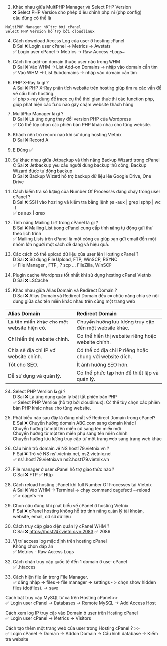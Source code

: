 2. Khác nhau giữa MultiPHP Manager và Select PHP Version   
❌ Select PHP Version cho phép điều chỉnh php.ini (php config)  
câu đúng có thể là    
```
MultiPHP Manager hỗ trợ bởi cPanel
Select PHP Version hỗ trợ bởi cloudlinux
```

4. Cách download Access Log của user ở hosting cPanel  
B Sai  ❌ Login user cPanel -> Metrics -> Awstats  
✅ Login user cPanel -> Metrics -> Raw Access ~Logs~ 

6. Cách tìm add-on domain thuộc user nào trong WHM  
D Sai  ❌ Vào WHM -> List Add-on Domains -> nhập vào domain cần tìm  
✅ Vào WHM -> List Subdomains -> nhập vào domain cần tìm  

8. PHP X-Ray là gì ?   
A Sai  ❌ PHP X-Ray phân tích website trên hosting giúp tìm ra các vấn đề về cấu hình hosting.  
✅ php x-ray dùng để trace cụ thể thời gian thực thi các function php, giúp phát hiện các func nào gây chậm website khách hàng  

10. MultiPhp Manager là gì ?    
D Sai  ❌ Là ứng dụng thay đổi version PHP của Wordpress  
✅ Có thể tùy chọn các phiên bản PHP khác nhau cho từng website.  

12.  Khách nên trỏ record nào khi sử dụng hosting Vietnix   
D Sai  ❌ Record A  

13. E Đúng ✅  

14. Sự khác nhau giữa Jetbackup và tính năng Backup Wizard trong cPanel  
C Sai  ❌ Jetbackup yêu cầu người dùng backup thủ công, Backup Wizard được tự động backup   
D Sai  ❌ Backup Wizard hỗ trợ backup dữ liệu lên Google Drive, One Drive   

16. Cách kiểm tra số lượng của Number Of Processes đang chạy trong user cPanel ?   
B Sai  ❌ SSH vào hosting và kiểm tra bằng lệnh ps -aux | grep lsphp  | wc -l  
✅ ps aux | grep <user>   

18. Tính năng Mailing List trong cPanel là gì ?  
B Sai  ❌ Mailing List trong cPanel cung cấp tính năng tự động gửi thư theo lịch trình  
✅ Mailing Lists trên cPanel là một công cụ giúp bạn gửi email đến một nhóm lớn người một cách dễ dàng và hiệu quả.  

20. Các cách có thể upload dữ liệu của user lên Hosting cPanel ?  
D Sai  ❌ Sử dụng File Upload, FTP, WinSCP, RSYNC  
✅ File Manager , FTP , ? scp ... FileZilla, WinSCP  

22. Plugin cache Wordpress tốt nhất khi sử dụng hosting cPanel Vietnix    
D Sai  ❌ LSCache  

23. Khác nhau giữa Alias Domain và Redirect Domain ?   
D Sai  ❌ Alias Domain và Redirect Domain đều có chức năng chia sẻ nội dung giữa các tên miền khác nhau trên cùng một trang web  

|                Alias Domain               	|                     Redirect Domain                     	|
|:-----------------------------------------	  |:-------------------------------------------------------   |
| Là tên miền khác cho một website hiện có. 	| Chuyển hướng lưu lượng truy cập đến một website khác.   	|
| Chỉ hiển thị website chính.               	| Có thể hiển thị website riêng hoặc website chính.       	|
| Chia sẻ địa chỉ IP với website chính.     	| Có thể có địa chỉ IP riêng hoặc chung với website đích. 	|
| Tốt cho SEO.                              	| Ít ảnh hưởng SEO hơn.                                   	|
| Dễ sử dụng và quản lý.                    	| Có thể phức tạp hơn để thiết lập và quản lý.            	|


24. Select PHP Version là gì ?  
D Sai  ❌ Là ứng dụng quản lý bật tắt phiên bản PHP  
✅ Select PHP Version (hỗ trợ bởi cloudlinux): Có thể tùy chọn các phiên bản PHP khác nhau cho từng website.  

26. Phát biểu nào sau đây là đúng nhất về Redirect Domain trong cPanel?   
E Sai  ❌ Chuyển hướng domain ABC.com sang domain khác  l  
Chuyển hướng từ một tên miền cũ sang tên miền mới  
Chuyển hướng từ một tên miền phụ sang tên miền chính  
Chuyển hướng lưu lượng truy cập từ một trang web sang trang web khác  

28. Cấu hình trỏ domain về NS host179.vietnix.vn ?   
F Sai  ❌ Trỏ về NS ns1.vietnix.net, ns2.vietnix.net  
✅ ns1.host179.vietnix.vn ns2.host179.vietnix.vn  

30. File manager ở user cPanel hỗ trợ giao thức nào ?   
C Sai  ❌ FTP
✅ Http

32. Cách reload hosting cPanel khi full Number Of Processes tại Vietnix  
A Sai  ❌ Vào WHM -> Terminal -> chạy command cagefsctl  --reload <user>  
✅ > cagefs -m <user>  

33. Chọn câu đúng khi phát biểu về cPanel ở hosting Vietnix   
F Sai  ❌ cPanel hosting không hỗ trợ tính năng quản lý tài khoản, website, email, cơ sở dữ liệu  

34.  Cách truy cập giao diện quản lý cPanel WHM ?  
C Sai  ❌ https://host247.vietnix.vn:2083
✅ 2086

30. Vị trí access log mặc định trên hosting cPanel  
Không chọn đáp án  
✅ Metrics - Raw Access Logs  

13. Cách chặn truy cập quốc tế đến 1 domain ở user cPanel   
✅ .htacces  

6. Cách hiện file ẩn trong File Manager.  
✅ đăng nhập -> files -> file manager -> settings - > chọn show hidden files (dotfiles). -> save  

Cách bật truy cập MySQL từ xa trên Hosting cPanel >>  
✅ Login user cPanel -> Databases -> Remote MySQL -> Add Access Host   

Cách xem log IP truy cập vào Domain ở user trên Hosting cPanel   
✅ Login user cPanel -> Metrics -> Visitors  

Cách tạo thêm một trang web của user trong Hosting cPanel ? >>   
✅ Login cPanel -> Domain -> Addon Domain -> Cấu hình database -> Kiểm tra website  
